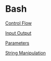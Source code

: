 # Bash


[Control Flow](Control_Flow.md)

[Input Output](Input_Output.md)

[Parameters](Parameters.md)

[String Manipulation](String_Manipulation.md)